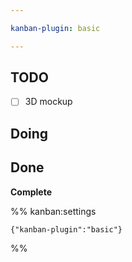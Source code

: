 ```yaml
---

kanban-plugin: basic

---
```


## TODO

- [ ] 3D mockup


## Doing



## Done

**Complete**




%% kanban:settings
```
{"kanban-plugin":"basic"}
```
%%